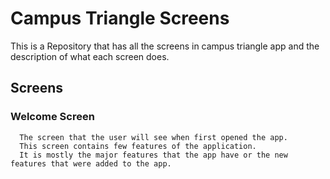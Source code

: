 # Campus Triangle Screens

This is a Repository that has all the screens in campus triangle app and the description of what each screen does.

## Screens

### Welcome Screen

```en
  The screen that the user will see when first opened the app.
  This screen contains few features of the application.
  It is mostly the major features that the app have or the new features that were added to the app.
```
